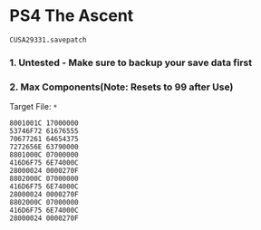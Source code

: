 # PS4 The Ascent

`CUSA29331.savepatch`

### 1. Untested - Make sure to backup your save data first
### 2. Max Components(Note: Resets to 99 after Use)

Target File: `*`

```
8001001C 17000000	
53746F72 61676555	
70677261 64654375	
7272656E 63790000	
8801000C 07000000	
416D6F75 6E74000C	
28000024 0000270F	
8802000C 07000000	
416D6F75 6E74000C	
28000024 0000270F	
8802000C 07000000	
416D6F75 6E74000C	
28000024 0000270F
```

